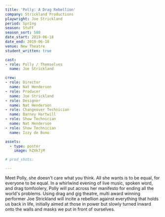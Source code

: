 ```yaml
---
title: 'Polly: A Drag Rebellion'
company: Strickland Productions
playwright: Joe Strickland
period: Spring
season: StuFF
season_sort: 580
date_start: 2019-06-18
date_end: 2019-06-18
venue: New Theatre 
student_written: true

cast:
- role: Polly / Themselves 
  name: Joe Strickland

crew:
- role: Director
  name: Nat Henderson
- role: Producer
  name: Joe Strickland
- role: Designer 
  name: Nat Henderson 
- role: Changeover Technician
  name: Barney Hartwill
- role: Show Technician
  name: Nat Henderson
- role: Show Technician
  name: Izzy de Bono

assets:
  - type: poster
    image: hZXk7jM

# prod_shots:

---
```


Meet Polly, she doesn't care what you think. All she wants is to be equal, for everyone to be equal. In a whirlwind evening of live music, spoken word, and drag tomfoolery, Polly will put across her manifesto for ending all the world's problems. Using drag and gig theatre, multi award winning performer Joe Strickland will incite a rebellion against everything that holds us back in life, initially aimed at those in power but slowly turned inward onto the walls and masks we put in front of ourselves.


